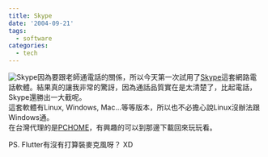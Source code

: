 ```yaml
---
title: Skype
date: '2004-09-21'
tags:
  - software
categories:
  - tech
---
```

![Skype](http://wshlab2.ee.kuas.edu.tw/~yurenju/albums/other/skype.thumb.png)因為要跟老師通電話的關係，所以今天第一次試用了[Skype](http://www.skype.com/)這套網路電話軟體。結果真的讓我非常的驚訝，因為通話品質實在是太清楚了，比起電話，Skype還勝出一大截呢。  
這套軟體有Linux, Windows, Mac...等等版本，所以也不必擔心說Linux沒辦法跟Windows通。  
在台灣代理的是[PCHOME](http://skype.pchome.com.tw/index.htm)，有興趣的可以到那邊下載回來玩玩看。  
  
PS. Flutter有沒有打算裝麥克風呀？ XD